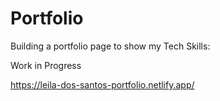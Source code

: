 # Portfolio

Building a portfolio page to show my Tech Skills:

Work in Progress

https://leila-dos-santos-portfolio.netlify.app/
